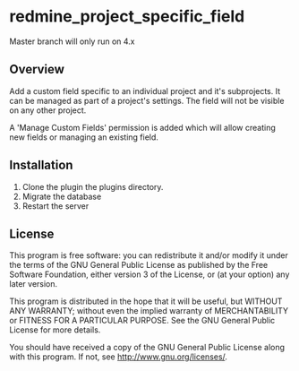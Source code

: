 # redmine_project_specific_field

Master branch will only run on 4.x


## Overview

Add a custom field specific to an individual project and it's subprojects.  It
can be managed as part of a project's settings.  The field will not be visible 
on any other project.
 
A 'Manage Custom Fields' permission is added which will allow creating new 
fields or managing an existing field.

## Installation

1. Clone the plugin the plugins directory.
2. Migrate the database
3. Restart the server

## License

This program is free software: you can redistribute it and/or modify 
it under the terms of the GNU General Public License as published by
the Free Software Foundation, either version 3 of the License, or
(at your option) any later version.

This program is distributed in the hope that it will be useful,
but WITHOUT ANY WARRANTY; without even the implied warranty of
MERCHANTABILITY or FITNESS FOR A PARTICULAR PURPOSE.  See the
GNU General Public License for more details.

You should have received a copy of the GNU General Public License
along with this program.  If not, see <http://www.gnu.org/licenses/>.


